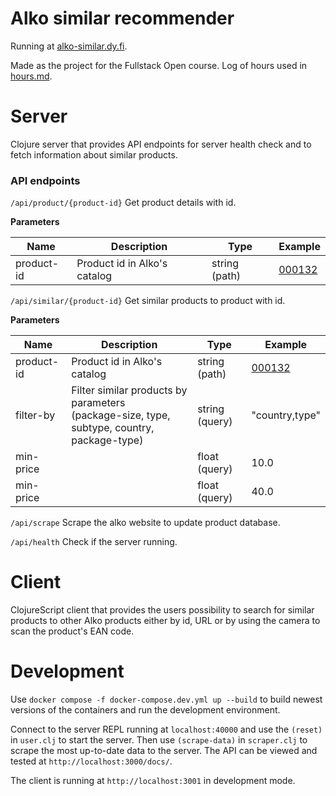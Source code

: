 # Alko similar recommender

Running at [alko-similar.dy.fi](https://alko-similar.dy.fi).

Made as the project for the Fullstack Open course. Log of hours used in [hours.md](hours.md).

# Server
Clojure server that provides API endpoints for server health check and to fetch information about similar products.

### API endpoints
`/api/product/{product-id}` Get product details with id.

**Parameters**

| Name | Description | Type | Example |
|------|-------------|------|---------|
| product-id | Product id in Alko's catalog | string (path) | [000132](https://www.alko.fi/tuotteet/000132) |

`/api/similar/{product-id}` Get similar products to product with id.

**Parameters**

| Name | Description | Type | Example |
|------|-------------|------|---------|
| product-id | Product id in Alko's catalog | string (path) | [000132](https://www.alko.fi/tuotteet/000132) |
| filter-by  | Filter similar products by parameters<br>(package-size, type, subtype, country, package-type) | string (query) | "country,type" |
| min-price  | | float (query) | 10.0 |
| min-price  | | float (query) | 40.0 |

`/api/scrape` Scrape the alko website to update product database.

`/api/health` Check if the server running.

# Client
ClojureScript client that provides the users possibility to search for similar products to other Alko products either by id, URL or by using the camera to scan the product's EAN code.

# Development
Use `docker compose -f docker-compose.dev.yml up --build` to build newest versions of the containers and run the development environment.

Connect to the server REPL running at `localhost:40000` and use the `(reset)` in `user.clj` to start the server. Then use `(scrape-data)` in `scraper.clj` to scrape the most up-to-date data to the server. The API can be viewed and tested at `http://localhost:3000/docs/`.

The client is running at `http://localhost:3001` in development mode.
